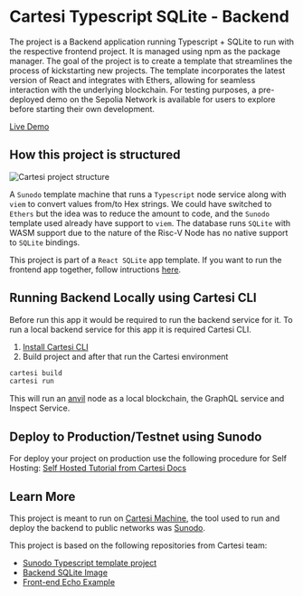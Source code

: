 # Cartesi Typescript SQLite - Backend

The project is a Backend application running Typescript + SQLite to run with the respective frontend project. It is managed using npm as the package manager. The goal of the project is to create a template that streamlines the process of kickstarting new projects. The template incorporates the latest version of React and integrates with Ethers, allowing for seamless interaction with the underlying blockchain. For testing purposes, a pre-deployed demo on the Sepolia Network is available for users to explore before starting their own development.

[Live Demo](https://doiim.github.io/cartesi-ts-react-sqlite/)

## How this project is structured

![Cartesi project structure](https://github.com/doiim/cartesi-react-bootstrap/assets/13040410/2ab19829-997b-4964-82ca-b038f3fe2dd2)

A `Sunodo` template machine that runs a `Typescript` node service along with `viem` to convert values from/to Hex strings. We could have switched to `Ethers` but the idea was to reduce the amount to code, and the `Sunodo` template used already have support to `viem`. The database runs `SQLite` with WASM support due to the nature of the Risc-V Node has no native support to `SQLite` bindings.

This project is part of a `React SQLite` app template. If you want to run the frontend app together, follow intructions [here](https://github.com/doiim/cartesi-ts-react-sqlite/tree/master).

## Running Backend Locally using Cartesi CLI

Before run this app it would be required to run the backend service for it. To run a local backend service for this app it is required Cartesi CLI.

1. [Install Cartesi CLI](https://docs.cartesi.io/cartesi-rollups/1.3/quickstart/)
2. Build project and after that run the Cartesi environment

```sh
cartesi build
cartesi run
```

This will run an [anvil](https://book.getfoundry.sh/reference/anvil/) node as a local blockchain, the GraphQL service and Inspect Service.

## Deploy to Production/Testnet using Sunodo

For deploy your project on production use the following procedure for Self Hosting:
[Self Hosted Tutorial from Cartesi Docs](https://docs.cartesi.io/cartesi-rollups/1.3/deployment/self-hosted/)

## Learn More

This project is meant to run on [Cartesi Machine](https://docs.cartesi.io/), the tool used to run and deploy the backend to public networks was [Sunodo](https://docs.sunodo.io/guide/introduction/what-is-sunodo).

This project is based on the following repositories from Cartesi team:

- [Sunodo Typescript template project](https://github.com/sunodo/sunodo-templates/tree/main/typescript)
- [Backend SQLite Image](https://github.com/cartesi/rollups-examples/tree/main/sqlite)
- [Front-end Echo Example](https://github.com/cartesi/rollups-examples/tree/main/frontend-echo)
